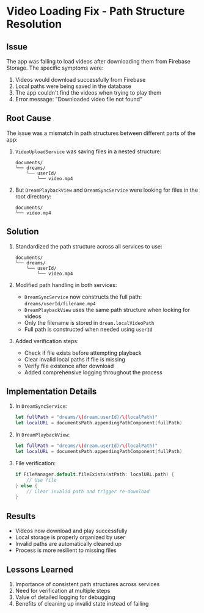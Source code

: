 # Video Loading Fix - Path Structure Resolution

## Issue
The app was failing to load videos after downloading them from Firebase Storage. The specific symptoms were:
1. Videos would download successfully from Firebase
2. Local paths were being saved in the database
3. The app couldn't find the videos when trying to play them
4. Error message: "Downloaded video file not found"

## Root Cause
The issue was a mismatch in path structures between different parts of the app:

1. `VideoUploadService` was saving files in a nested structure:
   ```
   documents/
   └── dreams/
       └── userId/
           └── video.mp4
   ```

2. But `DreamPlaybackView` and `DreamSyncService` were looking for files in the root directory:
   ```
   documents/
   └── video.mp4
   ```

## Solution
1. Standardized the path structure across all services to use:
   ```
   documents/
   └── dreams/
       └── userId/
           └── video.mp4
   ```

2. Modified path handling in both services:
   - `DreamSyncService` now constructs the full path: `dreams/userId/filename.mp4`
   - `DreamPlaybackView` uses the same path structure when looking for videos
   - Only the filename is stored in `dream.localVideoPath`
   - Full path is constructed when needed using `userId`

3. Added verification steps:
   - Check if file exists before attempting playback
   - Clear invalid local paths if file is missing
   - Verify file existence after download
   - Added comprehensive logging throughout the process

## Implementation Details
1. In `DreamSyncService`:
   ```swift
   let fullPath = "dreams/\(dream.userId)/\(localPath)"
   let localURL = documentsPath.appendingPathComponent(fullPath)
   ```

2. In `DreamPlaybackView`:
   ```swift
   let fullPath = "dreams/\(dream.userId)/\(localPath)"
   let localURL = documentsPath.appendingPathComponent(fullPath)
   ```

3. File verification:
   ```swift
   if FileManager.default.fileExists(atPath: localURL.path) {
       // Use file
   } else {
       // Clear invalid path and trigger re-download
   }
   ```

## Results
- Videos now download and play successfully
- Local storage is properly organized by user
- Invalid paths are automatically cleaned up
- Process is more resilient to missing files

## Lessons Learned
1. Importance of consistent path structures across services
2. Need for verification at multiple steps
3. Value of detailed logging for debugging
4. Benefits of cleaning up invalid state instead of failing 